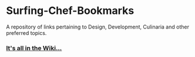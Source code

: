 # Surfing-Chef-Bookmarks
A repository of links pertaining to Design, Development, Culinaria and other preferred topics. 

### [It's all in the Wiki...](https://github.com/Surfing-Chef/Surfing-Chef-Bookmarks/wiki/Table-of-Contents) ###  

